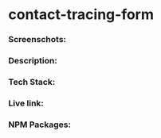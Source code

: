 # contact-tracing-form

### Screenschots:

### Description:

### Tech Stack:

### Live link:

### NPM Packages:

